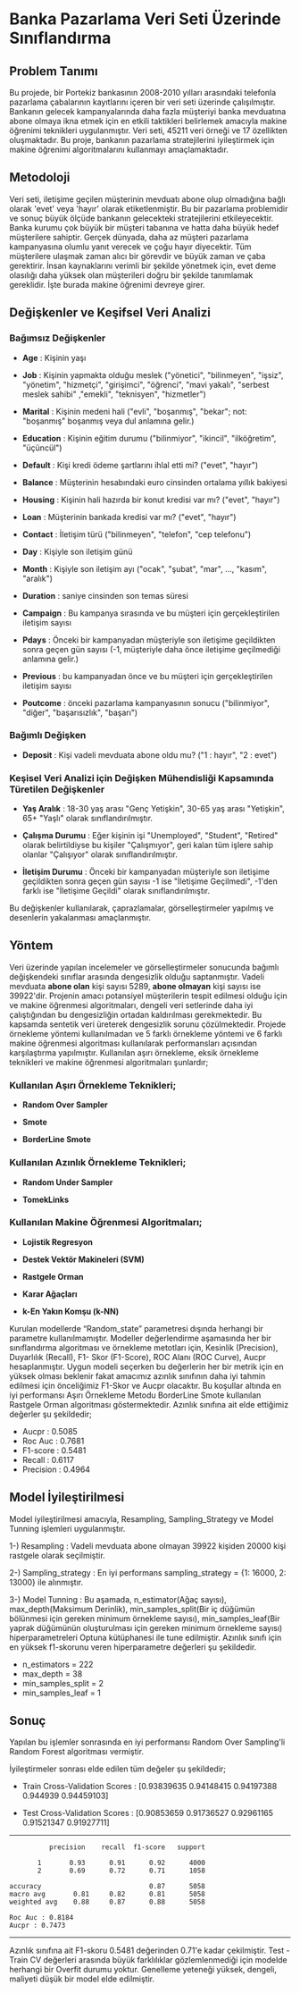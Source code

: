 # **Banka Pazarlama Veri Seti Üzerinde Sınıflandırma**

## Problem Tanımı
Bu projede, bir Portekiz bankasının 2008-2010 yılları arasındaki telefonla pazarlama çabalarının kayıtlarını içeren bir veri seti üzerinde çalışılmıştır. Bankanın gelecek kampanyalarında daha fazla müşteriyi banka mevduatına abone olmaya ikna etmek için en etkili taktikleri belirlemek amacıyla makine öğrenimi teknikleri uygulanmıştır. Veri seti, 45211 veri örneği ve 17 özellikten oluşmaktadır. Bu proje, bankanın pazarlama stratejilerini iyileştirmek için makine öğrenimi algoritmalarını kullanmayı amaçlamaktadır.


## Metodoloji
Veri seti, iletişime geçilen müşterinin mevduatı abone olup olmadığına bağlı olarak 'evet' veya 'hayır' olarak etiketlenmiştir. Bu bir pazarlama problemidir ve sonuç büyük ölçüde bankanın gelecekteki stratejilerini etkileyecektir. Banka kurumu çok büyük bir müşteri tabanına ve hatta daha büyük hedef müşterilere sahiptir. Gerçek dünyada, daha az müşteri pazarlama kampanyasına olumlu yanıt verecek ve çoğu hayır diyecektir. Tüm müşterilere ulaşmak zaman alıcı bir görevdir ve büyük zaman ve çaba gerektirir. İnsan kaynaklarını verimli bir şekilde yönetmek için, evet deme olasılığı daha yüksek olan müşterileri doğru bir şekilde tanımlamak gereklidir. İşte burada makine öğrenimi devreye girer.

## Değişkenler ve Keşifsel Veri Analizi

### Bağımsız Değişkenler

- **Age** : Kişinin yaşı

- **Job** : Kişinin yapmakta olduğu meslek ("yönetici", "bilinmeyen", "işsiz", "yönetim", "hizmetçi", "girişimci", "öğrenci", "mavi yakalı", "serbest meslek sahibi" ,"emekli", "teknisyen", "hizmetler")

- **Marital** : Kişinin medeni hali ("evli", "boşanmış", "bekar"; not: "boşanmış" boşanmış veya dul anlamına gelir.)

- **Education** : Kişinin eğitim durumu ("bilinmiyor", "ikincil", "ilköğretim", "üçüncül")

- **Default** : Kişi kredi ödeme şartlarını ihlal etti mi? ("evet", "hayır")

- **Balance** : Müşterinin hesabındaki euro cinsinden ortalama yıllık bakiyesi

- **Housing** : Kişinin hali hazırda bir konut kredisi var mı? ("evet", "hayır")

- **Loan** : Müşterinin bankada kredisi var mı? ("evet", "hayır")

- **Contact** : İletişim türü ("bilinmeyen", "telefon", "cep telefonu")

- **Day** : Kişiyle son iletişim günü

- **Month** : Kişiyle son iletişim ayı ("ocak", "şubat", "mar", ..., "kasım", "aralık")

- **Duration** : saniye cinsinden son temas süresi

- **Campaign** : Bu kampanya sırasında ve bu müşteri için gerçekleştirilen iletişim sayısı

- **Pdays** : Önceki bir kampanyadan müşteriyle son iletişime geçildikten sonra geçen gün sayısı (-1, müşteriyle daha önce iletişime geçilmediği anlamına gelir.)

- **Previous** : bu kampanyadan önce ve bu müşteri için gerçekleştirilen iletişim sayısı

- **Poutcome** : önceki pazarlama kampanyasının sonucu ("bilinmiyor", "diğer", "başarısızlık", "başarı")

### Bağımlı Değişken

- **Deposit** : Kişi vadeli mevduata abone oldu mu? ("1 : hayır", "2 : evet") 

### Keşisel Veri Analizi için Değişken Mühendisliği Kapsamında Türetilen Değişkenler

- **Yaş Aralık** : 18-30 yaş arası "Genç Yetişkin", 30-65 yaş arası "Yetişkin", 65+ "Yaşlı" olarak sınıflandırılmıştır.

- **Çalışma Durumu** : Eğer kişinin işi "Unemployed", "Student", "Retired" olarak belirtildiyse bu kişiler "Çalışmıyor", geri kalan tüm işlere sahip olanlar "Çalışıyor" olarak sınıflandırılmıştır.

- **İletişim Durumu** : Önceki bir kampanyadan müşteriyle son iletişime geçildikten sonra geçen gün sayısı -1 ise "İletişime Geçilmedi", -1'den farklı ise "İletişime Geçildi" olarak sınıflandırılmıştır.

Bu değişkenler kullanılarak, çaprazlamalar, görselleştirmeler yapılmış ve desenlerin yakalanması amaçlanmıştır.

## Yöntem

Veri üzerinde yapılan incelemeler ve görselleştirmeler sonucunda bağımlı değişkendeki sınıflar arasında dengesizlik olduğu saptanmıştır. Vadeli mevduata **abone olan** kişi sayısı 5289, **abone olmayan** kişi sayısı ise 39922'dir.
Projenin amacı potansiyel müşterilerin tespit edilmesi olduğu için ve makine öğrenmesi algoritmaları, dengeli veri setlerinde daha iyi çalıştığından bu dengesizliğin ortadan kaldırılması gerekmektedir. Bu kapsamda sentetik veri üreterek dengesizlik sorunu çözülmektedir. Projede örnekleme yöntemi kullanılmadan ve 5 farklı örnekleme yöntemi ve 6 farklı makine öğrenmesi algoritması kullanılarak performansları açısından karşılaştırma yapılmıştır. Kullanılan aşırı örnekleme, eksik örnekleme teknikleri ve makine öğrenmesi algoritmaları şunlardır;

### Kullanılan Aşırı Örnekleme Teknikleri;

- **Random Over Sampler**

- **Smote**

- **BorderLine Smote**

### Kullanılan Azınlık Örnekleme Teknikleri;

- **Random Under Sampler**

- **TomekLinks**

### Kullanılan Makine Öğrenmesi Algoritmaları;

- **Lojistik Regresyon**

- **Destek Vektör Makineleri (SVM)**

- **Rastgele Orman**

- **Karar Ağaçları**

- **k-En Yakın Komşu (k-NN)**

Kurulan modellerde “Random_state” parametresi dışında herhangi bir parametre kullanılmamıştır. Modeller değerlendirme aşamasında her bir sınıflandırma algoritması ve örnekleme metotları için, Kesinlik (Precision), Duyarlılık (Recall), F1- Skor (F1-Score), ROC Alanı (ROC Curve), Aucpr hesaplanmıştır. Uygun modeli seçerken bu değerlerin her bir metrik için en yüksek olması beklenir fakat amacımız azınlık sınıfının daha iyi tahmin edilmesi için önceliğimiz F1-Skor ve Aucpr olacaktır. Bu koşullar altında en iyi performansı Aşırı Örnekleme Metodu BorderLine Smote kullanılan Rastgele Orman algoritması göstermektedir. Azınlık sınıfına ait elde ettiğimiz değerler şu şekildedir;

- Aucpr : 0.5085
- Roc Auc : 0.7681
- F1-score : 0.5481
- Recall : 0.6117
- Precision : 0.4964

## Model İyileştirilmesi

Model iyileştirilmesi amacıyla, Resampling, Sampling_Strategy ve Model Tunning işlemleri uygulanmıştır.

1-) Resampling : Vadeli mevduata abone olmayan 39922 kişiden 20000 kişi rastgele olarak seçilmiştir.

2-) Sampling_strategy : En iyi performans sampling_strategy = {1: 16000, 2: 13000} ile alınmıştır.

3-) Model Tunning : Bu aşamada, n_estimator(Ağaç sayısı), max_depth(Maksimum Derinlik), min_samples_split(Bir iç düğümün bölünmesi için gereken minimum örnekleme sayısı), min_samples_leaf(Bir yaprak düğümünün oluşturulması için gereken minimum örnekleme sayısı) hiperparametreleri Optuna kütüphanesi ile tune edilmiştir. Azınlık sınıfı için en yüksek f1-skorunu veren hiperparametre değerleri şu şekildedir. 

- n_estimators = 222
- max_depth = 38
- min_samples_split = 2
- min_samples_leaf = 1

## Sonuç

Yapılan bu işlemler sonrasında en iyi performansı Random Over Sampling'li Random Forest algoritması vermiştir.

İyileştirmeler sonrası elde edilen tüm değeler şu şekildedir;

- Train Cross-Validation Scores : [0.93839635 0.94148415 0.94197388 0.944939 0.94459103]

- Test Cross-Validation Scores : [0.90853659 0.91736527 0.92961165 0.91521347 0.91927711]

- - - - - - - - - - - - - - - - - - - - - - - - - 
              
              precision    recall  f1-score   support

           1       0.93      0.91      0.92      4000
           2       0.69      0.72      0.71      1058

    accuracy                           0.87      5058
    macro avg       0.81     0.82      0.81      5058
    weighted avg    0.88     0.87      0.88      5058

    Roc Auc : 0.8184
    Aucpr : 0.7473
    
- - - - - - - - - - - - - - - - - - - - - - - - - 

Azınlık sınıfına ait F1-skoru 0.5481 değerinden 0.71'e kadar çekilmiştir. Test - Train CV değerleri arasında büyük farklılıklar gözlemlenmediği için modelde herhangi bir Overfit durumu yoktur. Genelleme yeteneği yüksek, dengeli, maliyeti düşük bir model elde edilmiştir.
